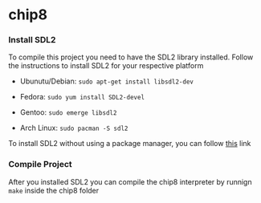 # chip8

### Install SDL2

To compile this project you need to have the SDL2 library installed. Follow the 
instructions to install SDL2 for your respective platform

- Ubunutu/Debian:
    `sudo apt-get install libsdl2-dev`

- Fedora:
    `sudo yum install SDL2-devel`

- Gentoo:
    `sudo emerge libsdl2`

- Arch Linux:
    `sudo pacman -S sdl2`

To install SDL2 without using a package manager, you can follow [this](https://wiki.libsdl.org/Installation) 
link

### Compile Project

After you installed SDL2 you can compile the chip8 interpreter by runnign `make` 
inside the chip8 folder
